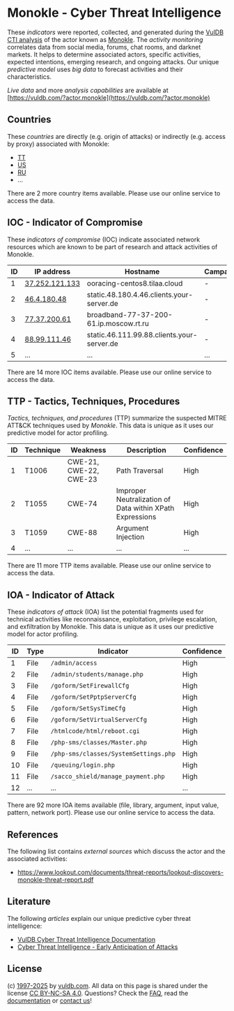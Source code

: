# Monokle - Cyber Threat Intelligence

These _indicators_ were reported, collected, and generated during the [VulDB CTI analysis](https://vuldb.com/?kb.cti) of the actor known as [Monokle](https://vuldb.com/?actor.monokle). The _activity monitoring_ correlates data from social media, forums, chat rooms, and darknet markets. It helps to determine associated actors, specific activities, expected intentions, emerging research, and ongoing attacks. Our unique _predictive model_ uses _big data_ to forecast activities and their characteristics.

_Live data_ and more _analysis capabilities_ are available at [https://vuldb.com/?actor.monokle](https://vuldb.com/?actor.monokle)

## Countries

These _countries_ are directly (e.g. origin of attacks) or indirectly (e.g. access by proxy) associated with Monokle:

* [TT](https://vuldb.com/?country.tt)
* [US](https://vuldb.com/?country.us)
* [RU](https://vuldb.com/?country.ru)
* ...

There are 2 more country items available. Please use our online service to access the data.

## IOC - Indicator of Compromise

These _indicators of compromise_ (IOC) indicate associated network resources which are known to be part of research and attack activities of Monokle.

ID | IP address | Hostname | Campaign | Confidence
-- | ---------- | -------- | -------- | ----------
1 | [37.252.121.133](https://vuldb.com/?ip.37.252.121.133) | ooracing-centos8.tilaa.cloud | - | High
2 | [46.4.180.48](https://vuldb.com/?ip.46.4.180.48) | static.48.180.4.46.clients.your-server.de | - | High
3 | [77.37.200.61](https://vuldb.com/?ip.77.37.200.61) | broadband-77-37-200-61.ip.moscow.rt.ru | - | High
4 | [88.99.111.46](https://vuldb.com/?ip.88.99.111.46) | static.46.111.99.88.clients.your-server.de | - | High
5 | ... | ... | ... | ...

There are 14 more IOC items available. Please use our online service to access the data.

## TTP - Tactics, Techniques, Procedures

_Tactics, techniques, and procedures_ (TTP) summarize the suspected MITRE ATT&CK techniques used by _Monokle_. This data is unique as it uses our predictive model for actor profiling.

ID | Technique | Weakness | Description | Confidence
-- | --------- | -------- | ----------- | ----------
1 | T1006 | CWE-21, CWE-22, CWE-23 | Path Traversal | High
2 | T1055 | CWE-74 | Improper Neutralization of Data within XPath Expressions | High
3 | T1059 | CWE-88 | Argument Injection | High
4 | ... | ... | ... | ...

There are 11 more TTP items available. Please use our online service to access the data.

## IOA - Indicator of Attack

These _indicators of attack_ (IOA) list the potential fragments used for technical activities like reconnaissance, exploitation, privilege escalation, and exfiltration by Monokle. This data is unique as it uses our predictive model for actor profiling.

ID | Type | Indicator | Confidence
-- | ---- | --------- | ----------
1 | File | `/admin/access` | High
2 | File | `/admin/students/manage.php` | High
3 | File | `/goform/SetFirewallCfg` | High
4 | File | `/goform/SetPptpServerCfg` | High
5 | File | `/goform/SetSysTimeCfg` | High
6 | File | `/goform/SetVirtualServerCfg` | High
7 | File | `/htmlcode/html/reboot.cgi` | High
8 | File | `/php-sms/classes/Master.php` | High
9 | File | `/php-sms/classes/SystemSettings.php` | High
10 | File | `/queuing/login.php` | High
11 | File | `/sacco_shield/manage_payment.php` | High
12 | ... | ... | ...

There are 92 more IOA items available (file, library, argument, input value, pattern, network port). Please use our online service to access the data.

## References

The following list contains _external sources_ which discuss the actor and the associated activities:

* https://www.lookout.com/documents/threat-reports/lookout-discovers-monokle-threat-report.pdf

## Literature

The following _articles_ explain our unique predictive cyber threat intelligence:

* [VulDB Cyber Threat Intelligence Documentation](https://vuldb.com/?kb.cti)
* [Cyber Threat Intelligence - Early Anticipation of Attacks](https://www.scip.ch/en/?labs.20201022)

## License

(c) [1997-2025](https://vuldb.com/?kb.changelog) by [vuldb.com](https://vuldb.com/?kb.about). All data on this page is shared under the license [CC BY-NC-SA 4.0](https://creativecommons.org/licenses/by-nc-sa/4.0/). Questions? Check the [FAQ](https://vuldb.com/?kb.faq), read the [documentation](https://vuldb.com/?kb) or [contact us](https://vuldb.com/?contact)!

